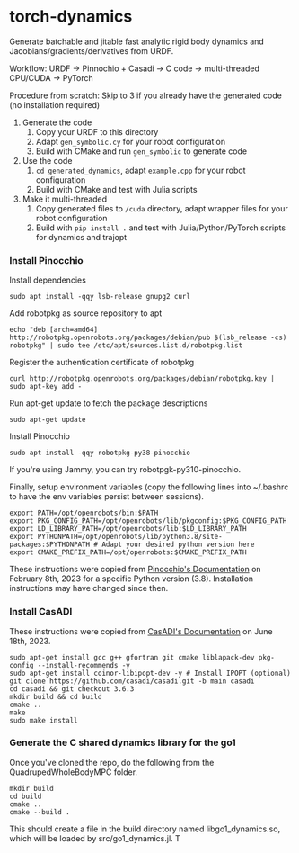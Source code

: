 # torch-dynamics

Generate batchable and jitable fast analytic rigid body dynamics and Jacobians/gradients/derivatives from URDF.

Workflow: URDF -> Pinnochio + Casadi -> C code -> multi-threaded CPU/CUDA -> PyTorch 

Procedure from scratch: Skip to 3 if you already have the generated code (no installation required)
1. Generate the code
    1. Copy your URDF to this directory
    2. Adapt `gen_symbolic.cy` for your robot configuration
    3. Build with CMake and run `gen_symbolic` to generate code
2. Use the code
    1. `cd generated_dynamics`, adapt `example.cpp` for your robot configuration
    2. Build with CMake and test with Julia scripts
3. Make it multi-threaded
   1. Copy generated files to `/cuda` directory, adapt wrapper files for your robot configuration   
   2. Build with `pip install .` and test with Julia/Python/PyTorch scripts for dynamics and trajopt

### Install Pinocchio
Install dependencies
```
sudo apt install -qqy lsb-release gnupg2 curl
```
Add robotpkg as source repository to apt
```
echo "deb [arch=amd64] http://robotpkg.openrobots.org/packages/debian/pub $(lsb_release -cs) robotpkg" | sudo tee /etc/apt/sources.list.d/robotpkg.list
```
Register the authentication certificate of robotpkg
```
curl http://robotpkg.openrobots.org/packages/debian/robotpkg.key | sudo apt-key add -
```
Run apt-get update to fetch the package descriptions
```
sudo apt-get update
```
Install Pinocchio
```
sudo apt install -qqy robotpkg-py38-pinocchio 
```
If you're using Jammy, you can try robotpgk-py310-pinocchio.

Finally, setup environment variables (copy the following lines into ~/.bashrc to have the env variables persist between sessions).
```
export PATH=/opt/openrobots/bin:$PATH
export PKG_CONFIG_PATH=/opt/openrobots/lib/pkgconfig:$PKG_CONFIG_PATH
export LD_LIBRARY_PATH=/opt/openrobots/lib:$LD_LIBRARY_PATH
export PYTHONPATH=/opt/openrobots/lib/python3.8/site-packages:$PYTHONPATH # Adapt your desired python version here
export CMAKE_PREFIX_PATH=/opt/openrobots:$CMAKE_PREFIX_PATH
```
These instructions were copied from [Pinocchio's Documentation](https://stack-of-tasks.github.io/pinocchio/download.html) 
on February 8th, 2023 for a specific Python version (3.8). Installation instructions may have changed since then.

### Install CasADI
These instructions were copied from [CasADI's Documentation](https://github.com/casadi/casadi/wiki/InstallationLinux) on June 18th, 2023.
```
sudo apt-get install gcc g++ gfortran git cmake liblapack-dev pkg-config --install-recommends -y
sudo apt-get install coinor-libipopt-dev -y # Install IPOPT (optional)
git clone https://github.com/casadi/casadi.git -b main casadi
cd casadi && git checkout 3.6.3
mkdir build && cd build
cmake ..
make
sudo make install
```

### Generate the C shared dynamics library for the go1
Once you've cloned the repo, do the following from the QuadrupedWholeBodyMPC folder.
```
mkdir build
cd build
cmake .. 
cmake --build .
```
This should create a file in the build directory named libgo1_dynamics.so, which will be loaded by src/go1_dynamics.jl. T
